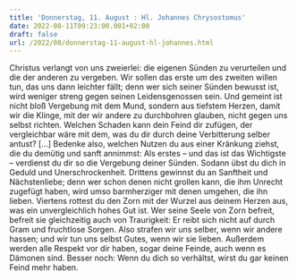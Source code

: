 ```yaml
---
title: 'Donnerstag, 11. August : Hl. Johannes Chrysostomus'
date: 2022-08-11T09:23:00.001+02:00
draft: false
url: /2022/08/donnerstag-11-august-hl-johannes.html
---
```


Christus verlangt von uns zweierlei: die eigenen Sünden zu verurteilen und die der anderen zu vergeben. Wir sollen das erste um des zweiten willen tun, das uns dann leichter fällt; denn wer sich seiner Sünden bewusst ist, wird weniger streng gegen seinen Leidensgenossen sein. Und gemeint ist nicht bloß Vergebung mit dem Mund, sondern aus tiefstem Herzen, damit wir die Klinge, mit der wir andere zu durchbohren glauben, nicht gegen uns selbst richten. Welchen Schaden kann dein Feind dir zufügen, der vergleichbar wäre mit dem, was du dir durch deine Verbitterung selber antust? \[…\] Bedenke also, welchen Nutzen du aus einer Kränkung ziehst, die du demütig und sanft annimmst: Als erstes – und das ist das Wichtigste – verdienst du dir so die Vergebung deiner Sünden. Sodann übst du dich in Geduld und Unerschrockenheit. Drittens gewinnst du an Sanftheit und Nächstenliebe; denn wer schon denen nicht grollen kann, die ihm Unrecht zugefügt haben, wird umso barmherziger mit denen umgehen, die ihn lieben. Viertens rottest du den Zorn mit der Wurzel aus deinem Herzen aus, was ein unvergleichlich hohes Gut ist. Wer seine Seele von Zorn befreit, befreit sie gleichzeitig auch von Traurigkeit: Er reibt sich nicht auf durch Gram und fruchtlose Sorgen. Also strafen wir uns selber, wenn wir andere hassen; und wir tun uns selbst Gutes, wenn wir sie lieben. Außerdem werden alle Respekt vor dir haben, sogar deine Feinde, auch wenn es Dämonen sind. Besser noch: Wenn du dich so verhältst, wirst du gar keinen Feind mehr haben.